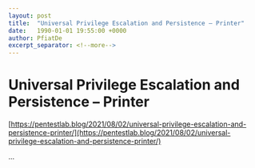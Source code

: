 ```yaml
---
layout: post
title:  "Universal Privilege Escalation and Persistence – Printer"
date:   1990-01-01 19:55:00 +0000
author: PfiatDe
excerpt_separator: <!--more-->
---
```


# Universal Privilege Escalation and Persistence – Printer
[https://pentestlab.blog/2021/08/02/universal-privilege-escalation-and-persistence-printer/](https://pentestlab.blog/2021/08/02/universal-privilege-escalation-and-persistence-printer/)

...
<!--more-->
